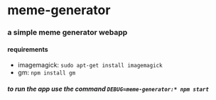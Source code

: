 # meme-generator

### a simple meme generator webapp

#### requirements
- imagemagick: `sudo apt-get install imagemagick`
- gm: `npm install gm`

##### to run the app use the command ``` DEBUG=meme-generator:* npm start ```
